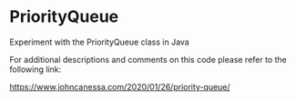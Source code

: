 # PriorityQueue
Experiment with the PriorityQueue class in Java

For additional descriptions and comments on this code please refer to the following link:

https://www.johncanessa.com/2020/01/26/priority-queue/


